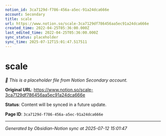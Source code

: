 ```yaml
---
notion_id: 3ca7129d-f786-456a-a5ec-91a24dca666e
account: Secondary
title: scale
url: https://www.notion.so/scale-3ca7129df786456aa5ec91a24dca666e
created_time: 2022-04-25T05:36:00.000Z
last_edited_time: 2022-04-25T05:36:00.000Z
sync_status: placeholder
sync_time: 2025-07-12T15:01:47.517511
---
```


# scale

*🔄 This is a placeholder file from Notion Secondary account.*

**Original URL**: https://www.notion.so/scale-3ca7129df786456aa5ec91a24dca666e

**Status**: Content will be synced in a future update.

**Page ID**: `3ca7129d-f786-456a-a5ec-91a24dca666e`

---

*Generated by Obsidian-Notion sync at 2025-07-12 15:01:47*
